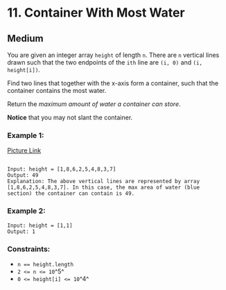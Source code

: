 # 11. Container With Most Water


## Medium

You are given an integer array `height` of length `n`. There are `n` vertical lines drawn such that the two endpoints of the `ith` line are `(i, 0)` and `(i, height[i])`.

Find two lines that together with the x-axis form a container, such that the container contains the most water.

Return the *maximum amount of water a container can store*.

**Notice** that you may not slant the container.

### Example 1:
[Picture Link](https://s3-lc-upload.s3.amazonaws.com/uploads/2018/07/17/question_11.jpg)
```console

Input: height = [1,8,6,2,5,4,8,3,7]
Output: 49
Explanation: The above vertical lines are represented by array [1,8,6,2,5,4,8,3,7]. In this case, the max area of water (blue section) the container can contain is 49.
```

### Example 2:

```console
Input: height = [1,1]
Output: 1
```


### Constraints:

- `n == height.length`
- `2 <= n <= 10`^5^
- `0 <= height[i] <= 10`^4^